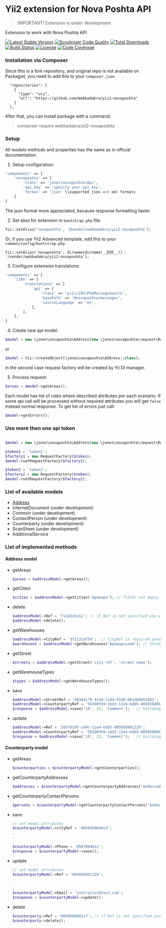 Yii2 extension for Nova Poshta API
==================================

 > IMPORTANT! Extension is under development

Extension to work with Nova Poshta API

[![Latest Stable Version](https://poser.pugx.org/joni-jones/yii2-novaposhta/v/stable)](https://packagist.org/packages/joni-jones/yii2-novaposhta)
[![Scrutinizer Code Quality](https://scrutinizer-ci.com/g/joni-jones/yii2-novaposhta/badges/quality-score.png?b=master)](https://scrutinizer-ci.com/g/joni-jones/yii2-novaposhta/?branch=master)
[![Total Downloads](https://poser.pugx.org/joni-jones/yii2-novaposhta/downloads)](https://packagist.org/packages/joni-jones/yii2-novaposhta)
[![Build Status](https://img.shields.io/travis/joni-jones/yii2-novaposhta.svg)](http://travis-ci.org/joni-jones/yii2-novaposhta)
[![License](https://poser.pugx.org/joni-jones/yii2-novaposhta/license)](https://packagist.org/packages/joni-jones/yii2-novaposhta)
[![Code Coverage](https://scrutinizer-ci.com/g/joni-jones/yii2-novaposhta/badges/coverage.png?b=master)](https://scrutinizer-ci.com/g/joni-jones/yii2-novaposhta/?branch=master)

### Installation via Composer

Since this is a fork repository, and original repo is not available on Packagist, you need to add this to your `composer.json`

```
  "repositories": [
    {
      "type": "vcs",
      "url": "https://github.com/Webkadabra/yii2-novaposhta"
    }
  ],
```

After that, you can install package with a command:

> composer require webkadabra/yii2-novaposhta

### Setup

All models methods and properties has the same as in official documentation.

1. Setup configuration:
```php
'components' => [
    'novaposhta' => [
        'class' => 'jones\novaposhta\Api',
        'api_key' => 'specify your api key',
        'format' => 'json' \\supported json and xml formats
    ]
]
```
The json format more appreciated, because response formatting faster.

2. Set alias for extension in `bootstrap.php` file:
```php
Yii::setAlias('novaposhta', '@vendor/webkadabra/yii2-novaposhta');
```

Or, if you use Yii2 Advanced template, add this to your `common/config/bootstrap.php`
```
Yii::setAlias('novaposhta', dirname(dirname(__DIR__)) . '/vendor/webkadabra/yii2-novaposhta');

```
3. Configure extension translations:
```php
'components' => [
    'i18n' => [
        'translations' => [
            'api' => [
                'class' => 'yii\i18n\PhpMessageSource',
                'basePath' => '@novaposhta/messages',
                'sourceLanguage' => 'en',
            ],
        ],
    ],
]
```

4. Create new api model:
```php
$model = new \jones\novaposhta\Address(new \jones\novaposhta\request\RequestFactory());
```
or
```php
$model = Yii::createObject(\jones\novaposhta\Address::class);
```
in the second case request factory will be created by Yii DI manager.

5. Process request:
```php
$areas = $model->getAreas();
```

Each model has list of rules where described attributes per each scenario. If some api call will be processed without required attributes you will get `false` instead normal response.
To get list of errors just call:
```php
$model->getErrors();
```

### Use more then one api token

```php

$model = new \jones\novaposhta\Address(new \jones\novaposhta\request\RequestFactory());

$token1 = 'token1';
$factory1 = new RequestFactory($token);
$model->setRequestFactory($factory1);

$token2 = 'token2';
$factory2 = new RequestFactory($token);
$model->setRequestFactory($factory2);

```

### List of available models

 - [Address](#address-model)
 - InternetDocument (under development)
 - Common (under development)
 - ContactPerson (under development)
 - Counterparty (under development)
 - ScanSheet (under development)
 - AdditionalService

### List of implemented methods

#### <a name="address-model"></a>Address model

 - getAreas
    
    ```php
    $areas = $addressModel->getAreas();
    ```
 - getCities
    
    ```php
    $cities = $addressModel->getCities('Бровари'); // filter not empty add it to `FindByString` request param
    ```
 - delete
    
    ```php
    $addressModel->Ref = 'fs1d2vbv12'; // if Ref is not specified you will get validation error
    $addressModel->delete();
    ```
 - getWarehouses
    
    ```php
    $addressModel->CityRef = 'df1j2cmf5d';  // CityRef is required parameter
    $warehouses = $addressModel->getWarehouses('Броварський'); // Street name is additional parameter
    ```
 - getStreet
    
    ```php
    $streets = $addressModel->getStreet('city ref', 'street name');
    ```
 - getWarehouseTypes
    
    ```php
    $types = $addressModel->getWarehouseTypes();
    ```
 - save
    
    ```php
    $addressModel->StreetRef = 'd8364179-4149-11dd-9198-001d60451983';
    $addressModel->CounterpartyRef = '56300fb9-cbd3-11e4-bdb5-005056801329';
    $response = $addressModel->save('10', 12, 'Comment');   // building should be in string type
    ```
 - update
    
    ```php
    $addressModel->Ref = '503702df-cd4c-11e4-bdb5-005056801329';
    $addressModel->CounterpartyRef = '56300fb9-cbd3-11e4-bdb5-005056801329';
    $response = $addressModel->save('10', 12, 'Comment');   // building should be in string type
    ```

#### Counterparty model

 - getAreas
    
    ```php
    $counterparties = $counterpartyModel->getCounterparties();
    ```
 - getCounterpartyAddresses
 
    ```php
    $addresses = $counterpartyModel->getCounterpartyAddresses('6e9acced-d072-11e3-95eb-0050568046cd', 'Sender');
    ```
 - getCounterpartyContactPersons
 
    ```php
    $persons = $counterpartyModel->getCounterpartyContactPersons('6e9acced-d072-11e3-95eb-0050568046cd');
    ```
 - save

    ```php
    // set model attributes
    $counterpartyModel->cityRef = '0050568046cd';
    .
    .
    .
    $counterpartyModel->Phone = '0567894512';
    $response = $counterpartyModel->save();
    ```
 - update

    ```php
    // set model attributes
    $counterpartyModel->Ref = '005056801329';
    .
    .
    .
    $counterpartyModel->Email = 'contractor@test.com';
    $response = $counterpartyModel->update();
    ```
 - delete
    
    ```php
    $counterparty->Ref = '0050568002cf'; // if Ref is not specified you will get validation error
    $counterparty->delete();
    ```
